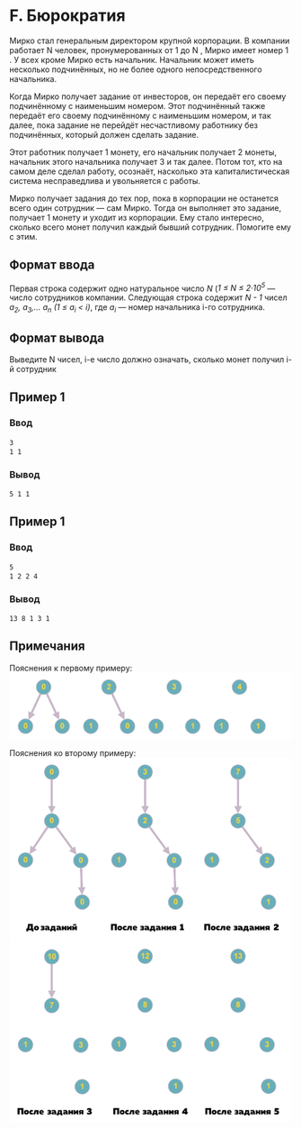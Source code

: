 # F. Бюрократия

Мирко стал генеральным директором крупной корпорации. В компании работает N человек, пронумерованных от 1 до N , Мирко
имеет номер 1 . У всех кроме Мирко есть начальник. Начальник может иметь несколько подчинённых, но не более одного
непосредственного начальника.

Когда Мирко получает задание от инвесторов, он передаёт его своему подчинённому с наименьшим номером. Этот подчинённый
также передаёт его своему подчинённому с наименьшим номером, и так далее, пока задание не перейдёт несчастливому
работнику без подчинённых, который должен сделать задание.

Этот работник получает 1 монету, его начальник получает 2 монеты, начальник этого начальника получает 3 и так далее.
Потом тот, кто на самом деле сделал работу, осознаёт, насколько эта капиталистическая система несправедлива и
увольняется с работы.

Мирко получает задания до тех пор, пока в корпорации не останется всего один сотрудник — сам Мирко. Тогда он выполняет
это задание, получает 1 монету и уходит из корпорации. Ему стало интересно, сколько всего монет получил каждый бывший
сотрудник. Помогите ему с этим.

## Формат ввода

Первая строка содержит одно натуральное число _N_ (_1 ≤ N ≤ 2·10<sup>5</sup>_ — число сотрудников компании. Следующая
строка содержит _N - 1_ чисел _a<sub>2</sub>, a<sub>3</sub>,... a<sub>n</sub> (1 ≤ a<sub>i</sub> < i)_,
где _a<sub>i</sub>_ — номер начальника i-го сотрудника.

## Формат вывода

Выведите N чисел, i-е число должно означать, сколько монет получил i-й сотрудник

## Пример 1

### Ввод

    3
    1 1

### Вывод

    5 1 1 

## Пример 1

### Ввод

    5
    1 2 2 4

### Вывод

    13 8 1 3 1 

## Примечания

Пояснения к первому примеру:  
![6-4-f-1.png](..%2F.res%2F6-4-f-1.png)

Пояснения ко второму примеру:  
![6-4-f-2.png](..%2F.res%2F6-4-f-2.png)  
![6-4-f-3.png](..%2F.res%2F6-4-f-3.png)
